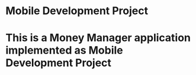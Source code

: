 # Mobile Development Project

# This is a Money Manager application implemented as Mobile Development Project
